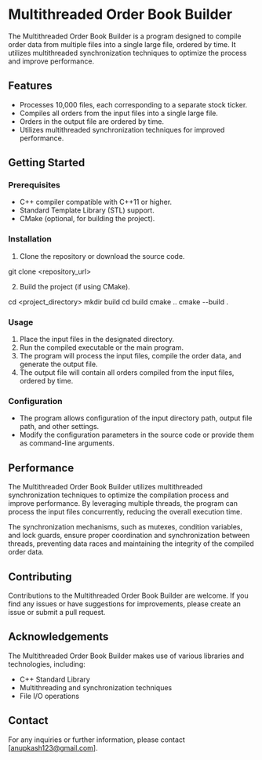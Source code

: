 # Multithreaded Order Book Builder

The Multithreaded Order Book Builder is a program designed to compile order data from multiple files into a single large file, ordered by time. It utilizes multithreaded synchronization techniques to optimize the process and improve performance.

## Features

- Processes 10,000 files, each corresponding to a separate stock ticker.
- Compiles all orders from the input files into a single large file.
- Orders in the output file are ordered by time.
- Utilizes multithreaded synchronization techniques for improved performance.

## Getting Started

### Prerequisites

- C++ compiler compatible with C++11 or higher.
- Standard Template Library (STL) support.
- CMake (optional, for building the project).

### Installation

1. Clone the repository or download the source code.

git clone <repository_url>

2. Build the project (if using CMake).

cd <project_directory>
mkdir build
cd build
cmake ..
cmake --build .

### Usage

1. Place the input files in the designated directory.
2. Run the compiled executable or the main program.
3. The program will process the input files, compile the order data, and generate the output file.
4. The output file will contain all orders compiled from the input files, ordered by time.

### Configuration

- The program allows configuration of the input directory path, output file path, and other settings.
- Modify the configuration parameters in the source code or provide them as command-line arguments.

## Performance

The Multithreaded Order Book Builder utilizes multithreaded synchronization techniques to optimize the compilation process and improve performance. By leveraging multiple threads, the program can process the input files concurrently, reducing the overall execution time.

The synchronization mechanisms, such as mutexes, condition variables, and lock guards, ensure proper coordination and synchronization between threads, preventing data races and maintaining the integrity of the compiled order data.

## Contributing

Contributions to the Multithreaded Order Book Builder are welcome. If you find any issues or have suggestions for improvements, please create an issue or submit a pull request.

## Acknowledgements

The Multithreaded Order Book Builder makes use of various libraries and technologies, including:

- C++ Standard Library
- Multithreading and synchronization techniques
- File I/O operations

## Contact

For any inquiries or further information, please contact [anupkash123@gmail.com].


